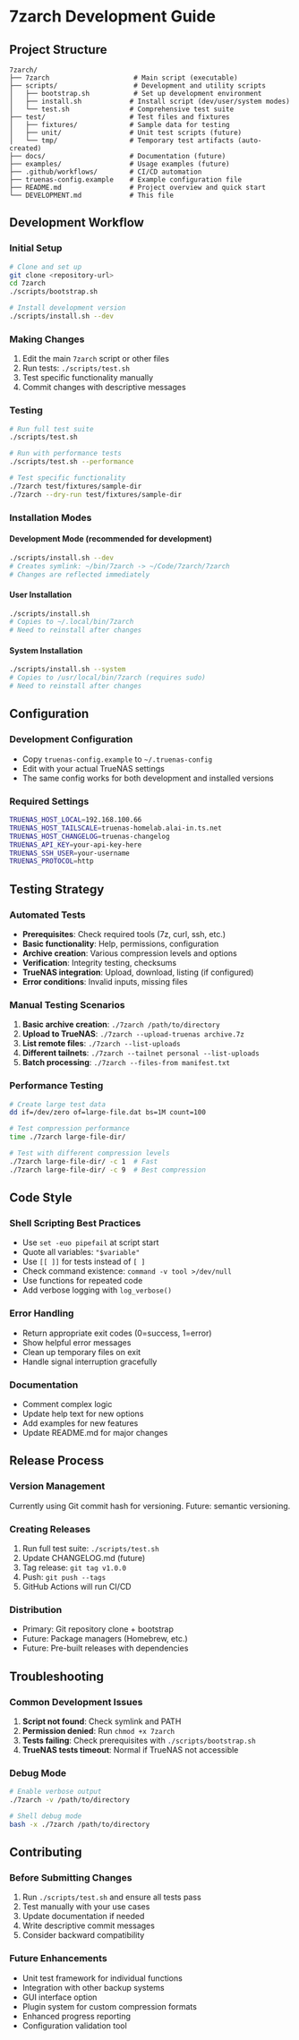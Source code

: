 # 7zarch Development Guide

## Project Structure

```
7zarch/
├── 7zarch                     # Main script (executable)
├── scripts/                   # Development and utility scripts
│   ├── bootstrap.sh           # Set up development environment
│   ├── install.sh            # Install script (dev/user/system modes)
│   └── test.sh               # Comprehensive test suite
├── test/                     # Test files and fixtures
│   ├── fixtures/             # Sample data for testing
│   ├── unit/                 # Unit test scripts (future)
│   └── tmp/                  # Temporary test artifacts (auto-created)
├── docs/                     # Documentation (future)
├── examples/                 # Usage examples (future)
├── .github/workflows/        # CI/CD automation
├── truenas-config.example    # Example configuration file
├── README.md                 # Project overview and quick start
└── DEVELOPMENT.md            # This file
```

## Development Workflow

### Initial Setup
```bash
# Clone and set up
git clone <repository-url>
cd 7zarch
./scripts/bootstrap.sh

# Install development version
./scripts/install.sh --dev
```

### Making Changes
1. Edit the main `7zarch` script or other files
2. Run tests: `./scripts/test.sh`
3. Test specific functionality manually
4. Commit changes with descriptive messages

### Testing
```bash
# Run full test suite
./scripts/test.sh

# Run with performance tests
./scripts/test.sh --performance

# Test specific functionality
./7zarch test/fixtures/sample-dir
./7zarch --dry-run test/fixtures/sample-dir
```

### Installation Modes

#### Development Mode (recommended for development)
```bash
./scripts/install.sh --dev
# Creates symlink: ~/bin/7zarch -> ~/Code/7zarch/7zarch
# Changes are reflected immediately
```

#### User Installation
```bash
./scripts/install.sh
# Copies to ~/.local/bin/7zarch
# Need to reinstall after changes
```

#### System Installation  
```bash
./scripts/install.sh --system
# Copies to /usr/local/bin/7zarch (requires sudo)
# Need to reinstall after changes
```

## Configuration

### Development Configuration
- Copy `truenas-config.example` to `~/.truenas-config`
- Edit with your actual TrueNAS settings
- The same config works for both development and installed versions

### Required Settings
```bash
TRUENAS_HOST_LOCAL=192.168.100.66
TRUENAS_HOST_TAILSCALE=truenas-homelab.alai-in.ts.net
TRUENAS_HOST_CHANGELOG=truenas-changelog
TRUENAS_API_KEY=your-api-key-here
TRUENAS_SSH_USER=your-username
TRUENAS_PROTOCOL=http
```

## Testing Strategy

### Automated Tests
- **Prerequisites**: Check required tools (7z, curl, ssh, etc.)
- **Basic functionality**: Help, permissions, configuration
- **Archive creation**: Various compression levels and options
- **Verification**: Integrity testing, checksums
- **TrueNAS integration**: Upload, download, listing (if configured)
- **Error conditions**: Invalid inputs, missing files

### Manual Testing Scenarios
1. **Basic archive creation**: `./7zarch /path/to/directory`
2. **Upload to TrueNAS**: `./7zarch --upload-truenas archive.7z`
3. **List remote files**: `./7zarch --list-uploads`
4. **Different tailnets**: `./7zarch --tailnet personal --list-uploads`
5. **Batch processing**: `./7zarch --files-from manifest.txt`

### Performance Testing
```bash
# Create large test data
dd if=/dev/zero of=large-file.dat bs=1M count=100

# Test compression performance  
time ./7zarch large-file-dir/

# Test with different compression levels
./7zarch large-file-dir/ -c 1  # Fast
./7zarch large-file-dir/ -c 9  # Best compression
```

## Code Style

### Shell Scripting Best Practices
- Use `set -euo pipefail` at script start
- Quote all variables: `"$variable"`
- Use `[[ ]]` for tests instead of `[ ]`
- Check command existence: `command -v tool >/dev/null`
- Use functions for repeated code
- Add verbose logging with `log_verbose()`

### Error Handling
- Return appropriate exit codes (0=success, 1=error)
- Show helpful error messages
- Clean up temporary files on exit
- Handle signal interruption gracefully

### Documentation
- Comment complex logic
- Update help text for new options
- Add examples for new features
- Update README.md for major changes

## Release Process

### Version Management
Currently using Git commit hash for versioning. Future: semantic versioning.

### Creating Releases
1. Run full test suite: `./scripts/test.sh`
2. Update CHANGELOG.md (future)
3. Tag release: `git tag v1.0.0`
4. Push: `git push --tags`
5. GitHub Actions will run CI/CD

### Distribution
- Primary: Git repository clone + bootstrap
- Future: Package managers (Homebrew, etc.)
- Future: Pre-built releases with dependencies

## Troubleshooting

### Common Development Issues

1. **Script not found**: Check symlink and PATH
2. **Permission denied**: Run `chmod +x 7zarch`
3. **Tests failing**: Check prerequisites with `./scripts/bootstrap.sh`
4. **TrueNAS tests timeout**: Normal if TrueNAS not accessible

### Debug Mode
```bash
# Enable verbose output
./7zarch -v /path/to/directory

# Shell debug mode
bash -x ./7zarch /path/to/directory
```

## Contributing

### Before Submitting Changes
1. Run `./scripts/test.sh` and ensure all tests pass
2. Test manually with your use cases
3. Update documentation if needed
4. Write descriptive commit messages
5. Consider backward compatibility

### Future Enhancements
- Unit test framework for individual functions
- Integration with other backup systems
- GUI interface option
- Plugin system for custom compression formats
- Enhanced progress reporting
- Configuration validation tool